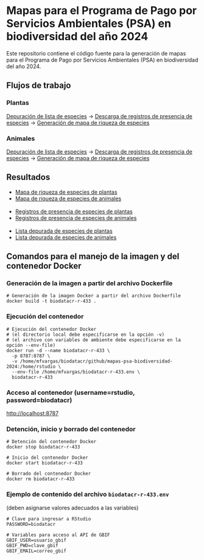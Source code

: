 # Mapas para el Programa de Pago por Servicios Ambientales (PSA) en biodiversidad del año 2024

Este repositorio contiene el código fuente para la generación de mapas para el Programa de Pago por Servicios Ambientales (PSA) en biodiversidad del año 2024.

## Flujos de trabajo

### Plantas
[Depuración de lista de especies](https://biodatacr.github.io/mapas-psa-biodiversidad-2024/src/data/depuracion-lista-especies-plantas.html) -> [Descarga de registros de presencia de especies](https://biodatacr.github.io/mapas-psa-biodiversidad-2024/src/data/descarga-registros-presencia-especies-plantas.html) -> [Generación de mapa de riqueza de especies](https://biodatacr.github.io/mapas-psa-biodiversidad-2024/src/data/generacion-mapa-riqueza-especies-plantas.html)

### Animales
[Depuración de lista de especies](https://biodatacr.github.io/mapas-psa-biodiversidad-2024/src/data/depuracion-lista-especies-animales.html) -> [Descarga de registros de presencia de especies](https://biodatacr.github.io/mapas-psa-biodiversidad-2024/src/data/descarga-registros-presencia-especies-animales.html) -> [Generación de mapa de riqueza de especies](https://biodatacr.github.io/mapas-psa-biodiversidad-2024/src/data/generacion-mapa-riqueza-especies-animales.html)

## Resultados
- [Mapa de riqueza de especies de plantas](https://biodatacr.github.io/mapas-psa-biodiversidad-2024/data/processed/riqueza-especies-plantas.gpkg)  
- [Mapa de riqueza de especies de animales]()  
&nbsp;
- [Registros de presencia de especies de plantas](https://biodatacr.github.io/mapas-psa-biodiversidad-2024/data/processed/registros-presencia-especies-plantas.csv)  
- [Registros de presencia de especies de animales]()  
&nbsp;
- [Lista depurada de especies de plantas](https://biodatacr.github.io/mapas-psa-biodiversidad-2024/data/processed/lista-final-especies-plantas.csv)  
- [Lista depurada de especies de animales](https://biodatacr.github.io/mapas-psa-biodiversidad-2024/data/processed/lista-final-especies-animales.csv)  

## Comandos para el manejo de la imagen y del contenedor Docker

### Generación de la imagen a partir del archivo Dockerfile
```shell
# Generación de la imagen Docker a partir del archivo Dockerfile
docker build -t biodatacr-r-433 .
```

### Ejecución del contenedor
```shell
# Ejecución del contenedor Docker
# (el directorio local debe especificarse en la opción -v)
# (el archivo con variables de ambiente debe especificarse en la opción --env-file)
docker run -d --name biodatacr-r-433 \
  -p 8787:8787 \
  -v /home/mfvargas/biodatacr/github/mapas-psa-biodiversidad-2024:/home/rstudio \
  --env-file /home/mfvargas/biodatacr-r-433.env \
  biodatacr-r-433
```
  
### Acceso al contenedor (username=rstudio, password=biodatacr)
[http://localhost:8787](http://localhost:8787)

### Detención, inicio y borrado del contenedor
```shell
# Detención del contenedor Docker
docker stop biodatacr-r-433

# Inicio del contenedor Docker
docker start biodatacr-r-433

# Borrado del contenedor Docker
docker rm biodatacr-r-433
```

### Ejemplo de contenido del archivo `biodatacr-r-433.env`
(deben asignarse valores adecuados a las variables)
```shell
# Clave para ingresar a RStudio
PASSWORD=biodatacr

# Variables para acceso al API de GBIF
GBIF_USER=usuario_gbif
GBIF_PWD=clave_gbif
GBIF_EMAIL=correo_gbif
```